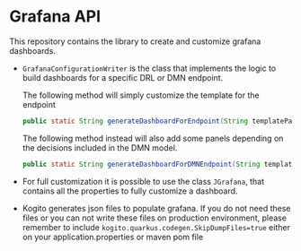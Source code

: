 Grafana API
==============

This repository contains the library to create and customize grafana dashboards.

- `GrafanaConfigurationWriter` is the class that implements the logic to build dashboards for a specific DRL or DMN endpoint.
    
    The following method will simply customize the template for the endpoint
    ```java
    public static String generateDashboardForEndpoint(String templatePath, String handlerName);
    ```
    
    The following method instead will also add some panels depending on the decisions included in the DMN model.
    ```java
    public static String generateDashboardForDMNEndpoint(String templatePath, String endpoint, List<Decision> decisions);
    ```

- For full customization it is possible to use the class `JGrafana`, that contains all the properties to fully customize a dashboard.

- Kogito generates json files to populate grafana. If you do not need these files or you can not write these files on production environment, please remember to include ```kogito.quarkus.codegen.SkipDumpFiles=true``` either on your application.properties or maven pom file